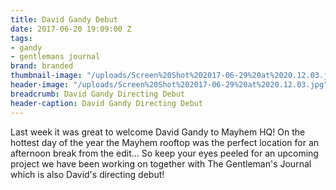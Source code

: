 ```yaml
---
title: David Gandy Debut
date: 2017-06-20 19:09:00 Z
tags:
- gandy
- gentlemans journal
brand: branded
thumbnail-image: "/uploads/Screen%20Shot%202017-06-29%20at%2020.12.03.jpg"
header-image: "/uploads/Screen%20Shot%202017-06-29%20at%2020.12.03.jpg"
breadcrumb: David Gandy Directing Debut
header-caption: David Gandy Directing Debut
---
```


Last week it was great to welcome David Gandy to Mayhem HQ! On the hottest day of the year the Mayhem rooftop was the perfect location for an afternoon break from the edit... So keep your eyes peeled for an upcoming project we have been working on together with The Gentleman's Journal which is also David's directing debut!